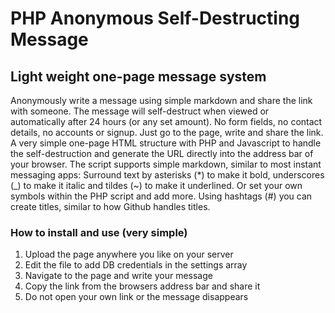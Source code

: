 # PHP Anonymous Self-Destructing Message
## Light weight one-page message system
Anonymously write a message using simple markdown and share the link with someone. The message will self-destruct when viewed or automatically after 24 hours (or any set amount). No form fields, no contact details, no accounts or signup. Just go to the page, write and share the link. A very simple one-page HTML structure with PHP and Javascript to handle the self-destruction and generate the URL directly into the address bar of your browser. The script supports simple markdown, similar to most instant messaging apps: Surround text by asterisks (*) to make it bold, underscores (_) to make it italic and tildes (~) to make it underlined. Or set your own symbols within the PHP script and add more. Using hashtags (#) you can create titles, similar to how Github handles titles.

### How to install and use (very simple)
1. Upload the page anywhere you like on your server
2. Edit the file to add DB credentials in the settings array
3. Navigate to the page and write your message
4. Copy the link from the browsers address bar and share it
5. Do not open your own link or the message disappears
